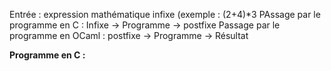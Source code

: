 Entrée : expression mathématique infixe (exemple : (2+4)*3
PAssage par le programme en C : Infixe -> Programme -> postfixe
Passage par le programme en OCaml : postfixe -> Programme -> Résultat

**Programme en C :**

